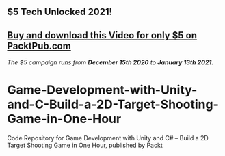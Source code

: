 ## $5 Tech Unlocked 2021!
[Buy and download this Video for only $5 on PacktPub.com](https://www.packtpub.com/product/game-development-with-unity-and-c-build-a-2d-target-shooting-game-in-one-hour-video/9781839217630)
-----
*The $5 campaign         runs from __December 15th 2020__ to __January 13th 2021.__*

# Game-Development-with-Unity-and-C-Build-a-2D-Target-Shooting-Game-in-One-Hour
Code Repository for Game Development with Unity and C# – Build a 2D Target Shooting Game in One Hour, published by Packt
